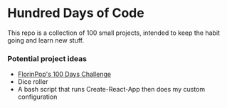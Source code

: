# Hundred Days of Code

This repo is a collection of 100 small projects, intended to keep the habit going and learn new stuff.

### Potential project ideas

-   [FlorinPop's 100 Days Challenge](https://codepen.io/FlorinPop17/full/VwYWMOa)
-   Dice roller
-   A bash script that runs Create-React-App then does my custom configuration
